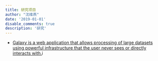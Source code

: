 ```yaml
---
title: 研究项目
author: "沈维燕"
date: '2019-01-01'
disable_comments: true
description: '研究'
---
```


- [Galaxy is a web application that allows processing of large datasets using powerful infrastructure that the user never sees or directly interacts with.](https://galaxyproject.org)i
